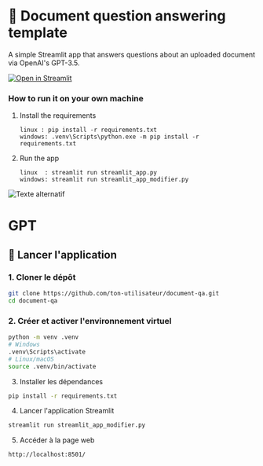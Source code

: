 # 📄 Document question answering template

A simple Streamlit app that answers questions about an uploaded document via OpenAI's GPT-3.5.

[![Open in Streamlit](https://static.streamlit.io/badges/streamlit_badge_black_white.svg)](https://document-question-answering-template.streamlit.app/)

### How to run it on your own machine

1. Install the requirements

   ```
   linux : pip install -r requirements.txt
   windows: .venv\Scripts\python.exe -m pip install -r requirements.txt
   ```



2. Run the app

   ```
   linux  : streamlit run streamlit_app.py
   windows: streamlit run streamlit_app_modifier.py
   ```


![Texte alternatif](https://i.imgur.com/eZ3iZzy.png)


# GPT

## 🚀 Lancer l'application

### 1. Cloner le dépôt

```bash
git clone https://github.com/ton-utilisateur/document-qa.git
cd document-qa
```

### 2. Créer et activer l'environnement virtuel
```bash
python -m venv .venv
# Windows
.venv\Scripts\activate
# Linux/macOS
source .venv/bin/activate
```

3. Installer les dépendances

```bash
pip install -r requirements.txt
```

4. Lancer l'application Streamlit

```bash
streamlit run streamlit_app_modifier.py
```

5. Accéder à la page web
```bash
http://localhost:8501/
```